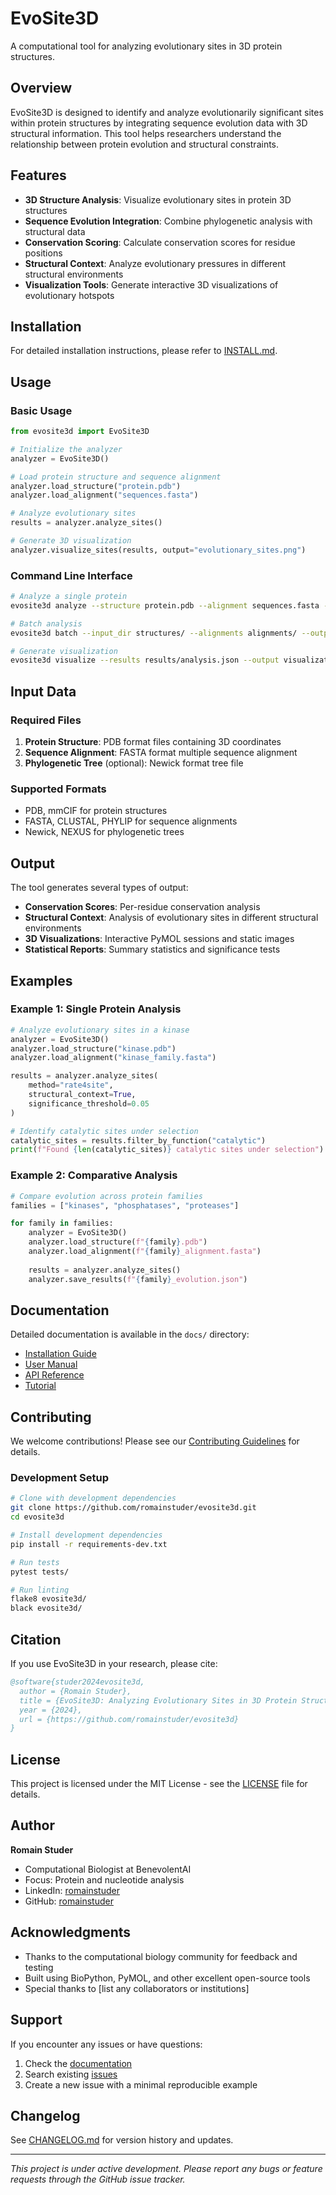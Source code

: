 # EvoSite3D

A computational tool for analyzing evolutionary sites in 3D protein structures.

## Overview

EvoSite3D is designed to identify and analyze evolutionarily significant sites within protein structures by integrating sequence evolution data with 3D structural information. This tool helps researchers understand the relationship between protein evolution and structural constraints.

## Features

- **3D Structure Analysis**: Visualize evolutionary sites in protein 3D structures
- **Sequence Evolution Integration**: Combine phylogenetic analysis with structural data
- **Conservation Scoring**: Calculate conservation scores for residue positions
- **Structural Context**: Analyze evolutionary pressures in different structural environments
- **Visualization Tools**: Generate interactive 3D visualizations of evolutionary hotspots

## Installation

For detailed installation instructions, please refer to [INSTALL.md](INSTALL.md).

## Usage

### Basic Usage

```python
from evosite3d import EvoSite3D

# Initialize the analyzer
analyzer = EvoSite3D()

# Load protein structure and sequence alignment
analyzer.load_structure("protein.pdb")
analyzer.load_alignment("sequences.fasta")

# Analyze evolutionary sites
results = analyzer.analyze_sites()

# Generate 3D visualization
analyzer.visualize_sites(results, output="evolutionary_sites.png")
```

### Command Line Interface

```bash
# Analyze a single protein
evosite3d analyze --structure protein.pdb --alignment sequences.fasta --output results/

# Batch analysis
evosite3d batch --input_dir structures/ --alignments alignments/ --output results/

# Generate visualization
evosite3d visualize --results results/analysis.json --output visualization.png
```

## Input Data

### Required Files

1. **Protein Structure**: PDB format files containing 3D coordinates
2. **Sequence Alignment**: FASTA format multiple sequence alignment
3. **Phylogenetic Tree** (optional): Newick format tree file

### Supported Formats

- PDB, mmCIF for protein structures
- FASTA, CLUSTAL, PHYLIP for sequence alignments
- Newick, NEXUS for phylogenetic trees

## Output

The tool generates several types of output:

- **Conservation Scores**: Per-residue conservation analysis
- **Structural Context**: Analysis of evolutionary sites in different structural environments
- **3D Visualizations**: Interactive PyMOL sessions and static images
- **Statistical Reports**: Summary statistics and significance tests

## Examples

### Example 1: Single Protein Analysis

```python
# Analyze evolutionary sites in a kinase
analyzer = EvoSite3D()
analyzer.load_structure("kinase.pdb")
analyzer.load_alignment("kinase_family.fasta")

results = analyzer.analyze_sites(
    method="rate4site",
    structural_context=True,
    significance_threshold=0.05
)

# Identify catalytic sites under selection
catalytic_sites = results.filter_by_function("catalytic")
print(f"Found {len(catalytic_sites)} catalytic sites under selection")
```

### Example 2: Comparative Analysis

```python
# Compare evolution across protein families
families = ["kinases", "phosphatases", "proteases"]

for family in families:
    analyzer = EvoSite3D()
    analyzer.load_structure(f"{family}.pdb")
    analyzer.load_alignment(f"{family}_alignment.fasta")
    
    results = analyzer.analyze_sites()
    analyzer.save_results(f"{family}_evolution.json")
```

## Documentation

Detailed documentation is available in the `docs/` directory:

- [Installation Guide](docs/installation.md)
- [User Manual](docs/user_manual.md)
- [API Reference](docs/api_reference.md)
- [Tutorial](docs/tutorial.md)

## Contributing

We welcome contributions! Please see our [Contributing Guidelines](CONTRIBUTING.md) for details.

### Development Setup

```bash
# Clone with development dependencies
git clone https://github.com/romainstuder/evosite3d.git
cd evosite3d

# Install development dependencies
pip install -r requirements-dev.txt

# Run tests
pytest tests/

# Run linting
flake8 evosite3d/
black evosite3d/
```

## Citation

If you use EvoSite3D in your research, please cite:

```bibtex
@software{studer2024evosite3d,
  author = {Romain Studer},
  title = {EvoSite3D: Analyzing Evolutionary Sites in 3D Protein Structures},
  year = {2024},
  url = {https://github.com/romainstuder/evosite3d}
}
```

## License

This project is licensed under the MIT License - see the [LICENSE](LICENSE) file for details.

## Author

**Romain Studer**
- Computational Biologist at BenevolentAI
- Focus: Protein and nucleotide analysis
- LinkedIn: [romainstuder](https://linkedin.com/in/romainstuder)
- GitHub: [romainstuder](https://github.com/romainstuder)

## Acknowledgments

- Thanks to the computational biology community for feedback and testing
- Built using BioPython, PyMOL, and other excellent open-source tools
- Special thanks to [list any collaborators or institutions]

## Support

If you encounter any issues or have questions:

1. Check the [documentation](docs/)
2. Search existing [issues](https://github.com/romainstuder/evosite3d/issues)
3. Create a new issue with a minimal reproducible example

## Changelog

See [CHANGELOG.md](CHANGELOG.md) for version history and updates.

---

*This project is under active development. Please report any bugs or feature requests through the GitHub issue tracker.*